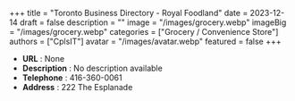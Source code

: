 +++
title = "Toronto Business Directory - Royal Foodland"
date = 2023-12-14
draft = false
description = ""
image = "/images/grocery.webp"
imageBig = "/images/grocery.webp"
categories = ["Grocery / Convenience Store"]
authors = ["CplsIT"]
avatar = "/images/avatar.webp"
featured = false
+++


* **URL** :  None
* **Description** : No description available
* **Telephone** : 416-360-0061
* **Address** : 222 The Esplanade